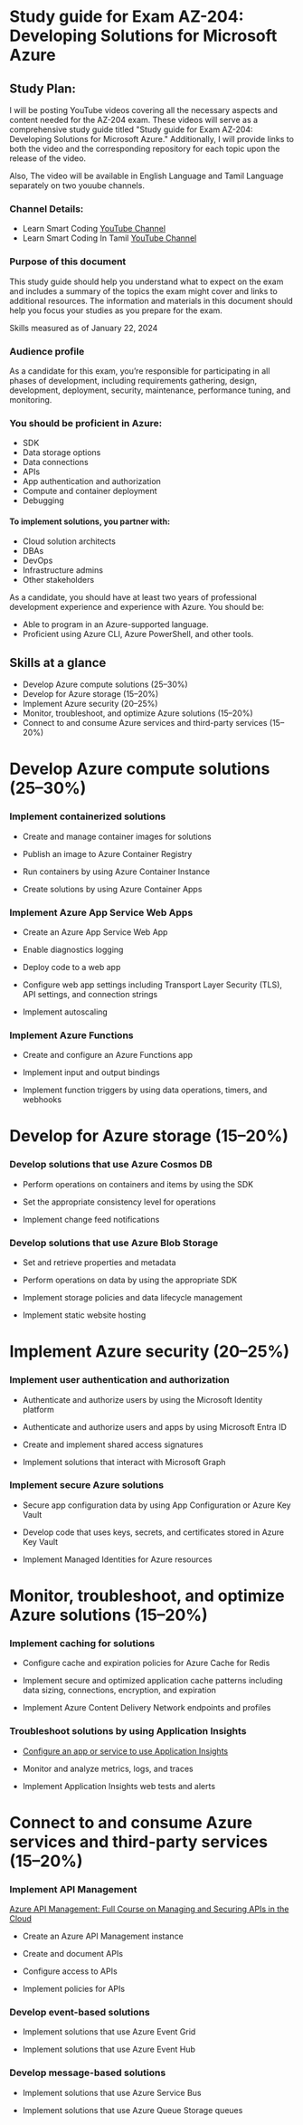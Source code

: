 # Study guide for Exam AZ-204: Developing Solutions for Microsoft Azure

## Study Plan:
I will be posting YouTube videos covering all the necessary aspects and content needed for the AZ-204 exam. These videos will serve as a comprehensive study guide titled "Study guide for Exam AZ-204: Developing Solutions for Microsoft Azure." Additionally, I will provide links to both the video and the corresponding repository for each topic upon the release of the video.

Also, The video will be available in English Language and Tamil Language separately on two youube channels.

### Channel Details: 
- Learn Smart Coding [YouTube Channel](https://youtube.com/@learnsmartcoding/videos)
- Learn Smart Coding In Tamil [YouTube Channel](https://www.youtube.com/@learnsmartcodingintamil/videos)





### Purpose of this document
This study guide should help you understand what to expect on the exam and includes a summary of the topics the exam might cover and links to additional resources. The information and materials in this document should help you focus your studies as you prepare for the exam.

Skills measured as of January 22, 2024
### Audience profile
As a candidate for this exam, you’re responsible for participating in all phases of development, including requirements gathering, design, development, deployment, security, maintenance, performance tuning, and monitoring.

### You should be proficient in Azure:

- SDK
- Data storage options
- Data connections
- APIs
- App authentication and authorization
- Compute and container deployment
- Debugging
#### To implement solutions, you partner with:
- Cloud solution architects
- DBAs
- DevOps
- Infrastructure admins
- Other stakeholders

As a candidate, you should have at least two years of professional development experience and experience with Azure. You should be:

- Able to program in an Azure-supported language.
- Proficient using Azure CLI, Azure PowerShell, and other tools.

## Skills at a glance
- Develop Azure compute solutions (25–30%)
- Develop for Azure storage (15–20%)
- Implement Azure security (20–25%)
- Monitor, troubleshoot, and optimize Azure solutions (15–20%)
- Connect to and consume Azure services and third-party services (15–20%)

# Develop Azure compute solutions (25–30%)

### Implement containerized solutions
- Create and manage container images for solutions

- Publish an image to Azure Container Registry

- Run containers by using Azure Container Instance

- Create solutions by using Azure Container Apps

### Implement Azure App Service Web Apps
- Create an Azure App Service Web App

- Enable diagnostics logging

- Deploy code to a web app

- Configure web app settings including Transport Layer Security (TLS), API settings, and connection strings

- Implement autoscaling

### Implement Azure Functions
- Create and configure an Azure Functions app

- Implement input and output bindings

- Implement function triggers by using data operations, timers, and webhooks

# Develop for Azure storage (15–20%)
### Develop solutions that use Azure Cosmos DB
- Perform operations on containers and items by using the SDK

- Set the appropriate consistency level for operations

- Implement change feed notifications

### Develop solutions that use Azure Blob Storage
- Set and retrieve properties and metadata

- Perform operations on data by using the appropriate SDK

- Implement storage policies and data lifecycle management

- Implement static website hosting

# Implement Azure security (20–25%)
### Implement user authentication and authorization
- Authenticate and authorize users by using the Microsoft Identity platform

- Authenticate and authorize users and apps by using Microsoft Entra ID

- Create and implement shared access signatures

- Implement solutions that interact with Microsoft Graph

### Implement secure Azure solutions
- Secure app configuration data by using App Configuration or Azure Key Vault

- Develop code that uses keys, secrets, and certificates stored in Azure Key Vault

- Implement Managed Identities for Azure resources

# Monitor, troubleshoot, and optimize Azure solutions (15–20%)

### Implement caching for solutions
- Configure cache and expiration policies for Azure Cache for Redis

- Implement secure and optimized application cache patterns including data sizing, connections, encryption, and expiration

- Implement Azure Content Delivery Network endpoints and profiles

### Troubleshoot solutions by using Application Insights
- [Configure an app or service to use Application Insights](https://youtu.be/SmcYJLqBJ7U?si=HDWeXaj4nw1bqY2N)

- Monitor and analyze metrics, logs, and traces

- Implement Application Insights web tests and alerts

# Connect to and consume Azure services and third-party services (15–20%)

### Implement API Management 
[Azure API Management: Full Course on Managing and Securing APIs in the Cloud](https://youtu.be/Kn7NRH9h_ug?si=7yhKa86WD_Org3Wx)
- Create an Azure API Management instance

- Create and document APIs

- Configure access to APIs

- Implement policies for APIs

### Develop event-based solutions
- Implement solutions that use Azure Event Grid

- Implement solutions that use Azure Event Hub

###  Develop message-based solutions
- Implement solutions that use Azure Service Bus

- Implement solutions that use Azure Queue Storage queues